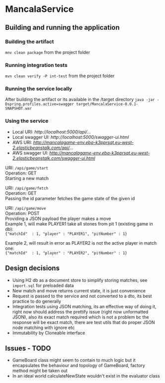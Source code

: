 # MancalaService

## Building and running the application
### Building the artifact
`mnv clean package` from the project folder
### Running integration tests
`mvn clean verify -P int-test` from the project folder
### Running the service locally
After building the artifact or its available in the /target directory 
`java -jar -Dspring.profiles.active=swagger target/MancalaService-0.0.1-SNAPSHOT.war`
### Using the service
- Local URI: *http://localhost:5000/api/...*
- Local swagger UI: *http://localhost:5000/swagger-ui.html*
- AWS URI: *http://mancalagame-env.eba-k3pprsqt.eu-west-2.elasticbeanstalk.com/api/...*
- AWS swagger UI: *http://mancalagame-env.eba-k3pprsqt.eu-west-2.elasticbeanstalk.com/swagger-ui.html*

URI: `/api/game/start`  
Operation: GET  
Starting a new match  

URI: `/api/game/fetch`  
Operation: GET  
Passing the id parameter fetches the game state of the given id

URI: `/api/game/move`  
Operation: POST    
Providing a JSON payload the player makes a move    
Example 1, will make PLAYER1 take all stones from pit 1 (existing game in db):    
`{"matchId"  : 1,
 "player" : "PLAYER1",
"pitNumber" : 1}`

Example 2, will result in error as PLAYER2 is not the active player in match one:  
`{"matchId"  : 1,
 "player" : "PLAYER2",
"pitNumber" : 1}`

## Design decisions
- Using H2 db as a document store to simplify storing matches, see `import.sql` for preloaded data
- New match and move returns current state, it is just convenience
- Request is passed to the service and not converted to a dto, its best practice to do generally
- Integration tests using JSON matching, its an effective way of doing it, right now should address the prettify issue (right now unformatted JSON), also its exact match required which is not a problem bc the response will be exact match, there are test utils that do proper JSON node matching with ignore etc
- Immutability by Cloneable interface
## Issues - TODO
- GameBoard class might seem to contain to much logic but  it encapsulates the behaviour and topology of GameBoard, factory method might be taken out  
- In an ideal world calculateNewState wouldn't exist in the evaluator class














